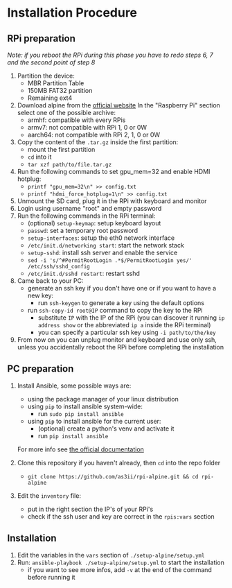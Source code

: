 # Installation Procedure

## RPi preparation

_Note: if you reboot the RPi during this phase you have to redo steps 6, 7 and
the second point of step 8_

1. Partition the device:
    - MBR Partition Table
    - 150MB FAT32 partition
    - Remaining ext4
2. Download alpine from the [official website](https://alpinelinux.org/downloads/)
In the "Raspberry Pi" section select one of the possible archive:
    - armhf: compatible with every RPis
    - armv7: not compatible with RPi 1, 0 or 0W
    - aarch64: not compatible with RPi 2, 1, 0 or 0W
3. Copy the content of the `.tar.gz` inside the first partition:
    - mount the first partition
    - `cd` into it
    - `tar xzf path/to/file.tar.gz`
4. Run the following commands to set gpu_mem=32 and enable HDMI hotplug:
    - `printf "gpu_mem=32\n" >> config.txt`
    - `printf "hdmi_force_hotplug=1\n" >> config.txt`
5. Unmount the SD card, plug it in the RPi with keyboard and monitor
6. Login using username "root" and empty password
7. Run the following commands in the RPi terminal:
    - (optional) `setup-keymap`: setup keyboard layout
    - `passwd`: set a temporary root password
    - `setup-interfaces`: setup the eth0 network interface
    - `/etc/init.d/networking start`: start the network stack
    - `setup-sshd`: install ssh server and enable the service
    - `sed -i 's/^#PermitRootLogin .*$/PermitRootLogin yes/' /etc/ssh/sshd_config`
    - `/etc/init.d/sshd restart`: restart sshd
8. Came back to your PC:
    - generate an ssh key if you don't have one or if you want to have a new key:
        - run `ssh-keygen` to generate a key using the default options
    - run `ssh-copy-id root@IP` command to copy the key to the RPi
        - substitute `IP` with the IP of the RPi (you can discover it
        running `ip address show` or the abbreviated `ip a` inside the
        RPi terminal)
        - you can specify a particular ssh key using `-i path/to/the/key`
9. From now on you can unplug monitor and keyboard and use only ssh, unless
you accidentally reboot the RPi before completing the installation


## PC preparation

1. Install Ansible, some possible ways are:
    - using the package manager of your linux distribution
    - using `pip` to install ansible system-wide:
        - run `sudo pip install ansible`
    - using `pip` to install ansible for the current user:
        - (optional) create a python's venv and activate it
        - run `pip install ansible`

    For more info see [the official documentation](https://docs.ansible.com/ansible/latest/installation_guide/intro_installation.html)
2. Clone this repository if you haven't already, then `cd` into the repo folder
    - `git clone https://github.com/as3ii/rpi-alpine.git && cd rpi-alpine`
3. Edit the `inventory` file:
    - put in the right section the IP's of your RPi's
    - check if the ssh user and key are correct in the `rpis:vars` section

## Installation

1. Edit the variables in the `vars` section of `./setup-alpine/setup.yml`
2. Run: `ansible-playbook ./setup-alpine/setup.yml` to start the installation
    - if you want to see more infos, add `-v` at the end of the command before running it

